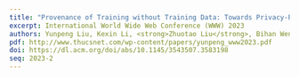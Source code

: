 ```yaml
---
title: "Provenance of Training without Training Data: Towards Privacy-Preserving DNN Model Ownership Verification"
excerpt: International World Wide Web Conference (WWW) 2023
authors: Yunpeng Liu, Kexin Li, <strong>Zhuotao Liu</strong>, Bihan Wen, Ke Xu, Weiqiang Wang, Wenbiao Zhao, Qi Li
pdf: http://www.thucsnet.com/wp-content/papers/yunpeng_www2023.pdf
doi: https://dl.acm.org/doi/abs/10.1145/3543507.3583198
seq: 2023-2
---
```

